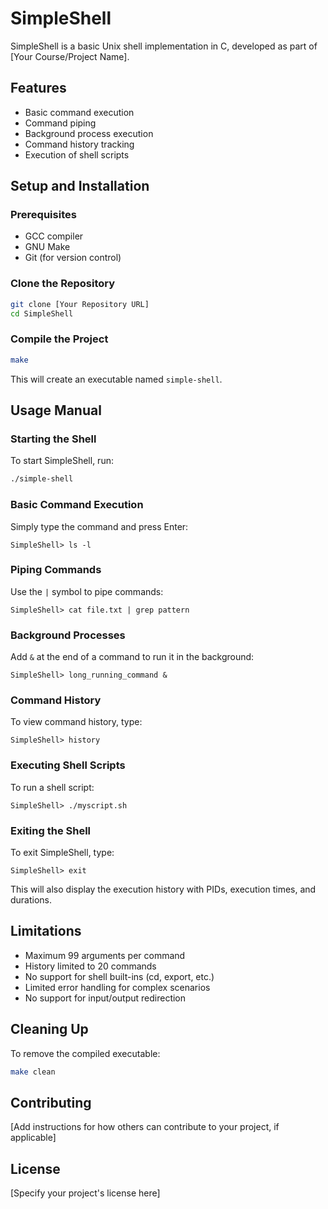 # SimpleShell

SimpleShell is a basic Unix shell implementation in C, developed as part of [Your Course/Project Name].

## Features

- Basic command execution
- Command piping
- Background process execution
- Command history tracking
- Execution of shell scripts

## Setup and Installation

### Prerequisites
- GCC compiler
- GNU Make
- Git (for version control)

### Clone the Repository
```bash
git clone [Your Repository URL]
cd SimpleShell
```

### Compile the Project
```bash
make
```
This will create an executable named `simple-shell`.

## Usage Manual

### Starting the Shell
To start SimpleShell, run:
```bash
./simple-shell
```

### Basic Command Execution
Simply type the command and press Enter:
```
SimpleShell> ls -l
```

### Piping Commands
Use the `|` symbol to pipe commands:
```
SimpleShell> cat file.txt | grep pattern
```

### Background Processes
Add `&` at the end of a command to run it in the background:
```
SimpleShell> long_running_command &
```

### Command History
To view command history, type:
```
SimpleShell> history
```

### Executing Shell Scripts
To run a shell script:
```
SimpleShell> ./myscript.sh
```

### Exiting the Shell
To exit SimpleShell, type:
```
SimpleShell> exit
```
This will also display the execution history with PIDs, execution times, and durations.

## Limitations
- Maximum 99 arguments per command
- History limited to 20 commands
- No support for shell built-ins (cd, export, etc.)
- Limited error handling for complex scenarios
- No support for input/output redirection

## Cleaning Up
To remove the compiled executable:
```bash
make clean
```

## Contributing
[Add instructions for how others can contribute to your project, if applicable]

## License
[Specify your project's license here]